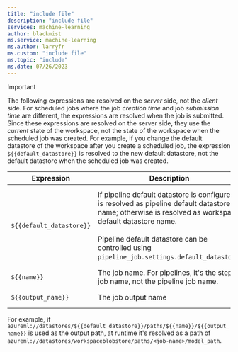 ```yaml
---
title: "include file"
description: "include file"
services: machine-learning
author: blackmist
ms.service: machine-learning
ms.author: larryfr
ms.custom: "include file"
ms.topic: "include"
ms.date: 07/26/2023
---
```


> [!IMPORTANT]
> The following expressions are resolved on the _server_ side, not the _client_ side. For scheduled jobs where the job _creation time_ and job _submission time_ are different, the expressions are resolved when the job is submitted. Since these expressions are resolved on the server side, they use the _current_ state of the workspace, not the state of the workspace when the scheduled job was created. For example, if you change the default datastore of the workspace after you create a scheduled job, the expression `${{default_datastore}}` is resolved to the new default datastore, not the default datastore when the scheduled job was created.

| Expression | Description | Scope |
| --- | --- | --- |
| `${{default_datastore}}` | If pipeline default datastore is configured, is resolved as pipeline default datastore name; otherwise is resolved as workspace default datastore name. <br><br> Pipeline default datastore can be controlled using `pipeline_job.settings.default_datastore`. | Works for all jobs. <br><br> Pipeline jobs have a configurable pipeline default datastore. | 
| `${{name}}` | The job name. For pipelines, it's the step job name, not the pipeline job name. | Works for all jobs |
| `${{output_name}}` | The job output name | Works for all jobs |

For example, if `azureml://datastores/${{default_datastore}}/paths/${{name}}/${{output_name}}` is used as the output path, at runtime it's resolved as a path of `azureml://datastores/workspaceblobstore/paths/<job-name>/model_path`.
